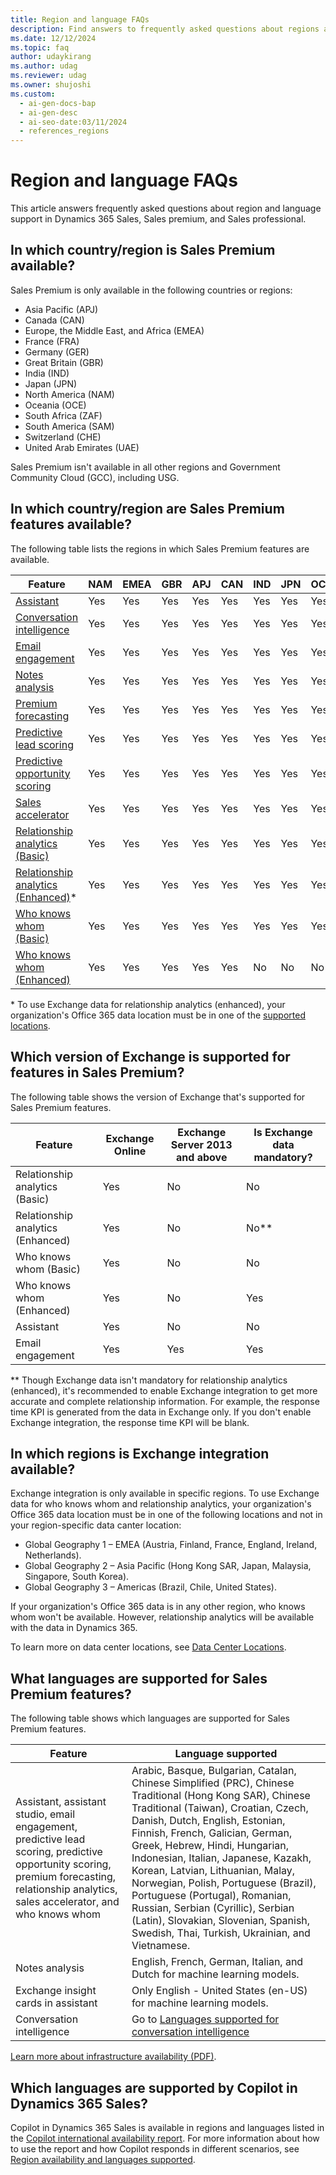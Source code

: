 ```yaml
---
title: Region and language FAQs
description: Find answers to frequently asked questions about regions and languages.
ms.date: 12/12/2024
ms.topic: faq
author: udaykirang
ms.author: udag
ms.reviewer: udag
ms.owner: shujoshi
ms.custom:
  - ai-gen-docs-bap
  - ai-gen-desc
  - ai-seo-date:03/11/2024
  - references_regions
---
```


# Region and language FAQs

This article answers frequently asked questions about region and language support in Dynamics 365 Sales, Sales premium, and Sales professional.

## In which country/region is Sales Premium available?

Sales Premium is only available in the following countries or regions:

- Asia Pacific (APJ)
- Canada (CAN)
- Europe, the Middle East, and Africa (EMEA)
- France (FRA)
- Germany (GER)
- Great Britain (GBR)
- India (IND)
- Japan (JPN)
- North America (NAM)
- Oceania (OCE)
- South Africa (ZAF)
- South America (SAM)
- Switzerland (CHE)
- United Arab Emirates (UAE)

Sales Premium isn't available in all other regions and Government Community Cloud (GCC), including USG.

## In which country/region are Sales Premium features available?

The following table lists the regions in which Sales Premium features are available.

| Feature | NAM | EMEA | GBR | APJ | CAN | IND | JPN | OCE | CHE | FRA | GER | SAM | ZAF | UAE |
|---------|-----|------|-----|-----|-----|-----|-----|-----|-----|-----|-----|-----|-----|-----|
| [Assistant](assistant.md) | Yes | Yes | Yes | Yes | Yes | Yes | Yes | Yes | Yes | Yes | Yes | Yes | Yes | Yes |
| [Conversation intelligence](dynamics365-sales-insights-app.md) | Yes | Yes | Yes | Yes | Yes | Yes | Yes | Yes | Yes | Yes | Yes | Yes | Yes | Yes |
| [Email engagement](email-engagement.md) | Yes | Yes | Yes | Yes | Yes | Yes | Yes | Yes | Yes | Yes | No | Yes | Yes | Yes |
| [Notes analysis](notes-analysis.md) | Yes | Yes | Yes | Yes | Yes | Yes | Yes | Yes | Yes | Yes | Yes | Yes | Yes | Yes |
| [Premium forecasting](configure-premium-forecasting.md) | Yes | Yes | Yes | Yes | Yes | Yes | Yes | Yes | Yes | No | No | Yes | Yes | Yes |
| [Predictive lead scoring](work-predictive-lead-scoring.md) | Yes | Yes | Yes | Yes | Yes | Yes | Yes | Yes | Yes | Yes | Yes | Yes | Yes | Yes |
| [Predictive opportunity scoring](work-predictive-opportunity-scoring.md) | Yes | Yes | Yes | Yes | Yes | Yes | Yes | Yes | Yes | Yes | Yes | Yes | Yes | Yes |
| [Sales accelerator](digital-selling-sales-accelerator.md) | Yes | Yes | Yes | Yes | Yes | Yes | Yes | Yes | Yes | Yes | Yes | Yes | Yes | Yes |
| [Relationship analytics (Basic)](relationship-analytics-overview.md#basic-relationship-insights) | Yes | Yes | Yes | Yes | Yes | Yes | Yes | Yes | Yes | Yes | Yes | Yes | Yes | Yes |
| [Relationship analytics (Enhanced)](relationship-analytics-overview.md#enhanced-relationship-insights)\* | Yes | Yes | Yes | Yes | Yes | Yes | Yes | Yes | Yes | Yes | Yes | Yes | Yes | Yes |
| [Who knows whom (Basic)](who-knows-whom.md#basic-who-knows-whom-information) | Yes | Yes | Yes | Yes | Yes | Yes | Yes | Yes | Yes | Yes | Yes | Yes | Yes | Yes |
| [Who knows whom (Enhanced)](who-knows-whom.md#enhanced-who-knows-whom-information) | Yes | Yes | Yes | Yes | Yes | No | No | No | No | Yes | No | No | No | No |

\* To use Exchange data for relationship analytics (enhanced), your organization's Office 365 data location must be in one of the [supported locations](#in-which-regions-is-exchange-integration-available).

## Which version of Exchange is supported for features in Sales Premium?

The following table shows the version of Exchange that's supported for Sales Premium features.

| Feature | Exchange Online | Exchange Server 2013 and above | Is Exchange data mandatory? |
|---------|-----------------|--------------------------------|-----------------------|
| Relationship analytics (Basic) | Yes | No | No |
| Relationship analytics (Enhanced) | Yes | No | No\*\* |
| Who knows whom (Basic)| Yes | No | No |
| Who knows whom (Enhanced)| Yes | No | Yes |
| Assistant | Yes | No | No |
| Email engagement | Yes | Yes | Yes |

\*\* Though Exchange data isn't mandatory for relationship analytics (enhanced), it's recommended to enable Exchange integration to get more accurate and complete relationship information. For example, the response time KPI is generated from the data in Exchange only. If you don't enable Exchange integration, the response time KPI will be blank.

## In which regions is Exchange integration available?

Exchange integration is only available in specific regions. To use Exchange data for who knows whom and relationship analytics, your organization's Office 365 data location must be in one of the following locations and not in your region-specific data canter location:

- Global Geography 1 – EMEA (Austria, Finland, France, England, Ireland, Netherlands).
- Global Geography 2 – Asia Pacific (Hong Kong SAR, Japan, Malaysia, Singapore, South Korea).
- Global Geography 3 – Americas (Brazil, Chile, United States).

If your organization's Office 365 data is in any other region, who knows whom won't be available. However, relationship analytics will be available with the data in Dynamics 365.

To learn more on data center locations, see [Data Center Locations](/microsoft-365/enterprise/o365-data-locations?view=o365-worldwide#data-center-locations&preserve-view=true).

## What languages are supported for Sales Premium features?

The following table shows which languages are supported for Sales Premium features.

| Feature | Language supported |
|---------|--------------------|
| Assistant, assistant studio, email engagement, predictive lead scoring, predictive opportunity scoring, premium forecasting, relationship analytics, sales accelerator, and who knows whom | Arabic, Basque, Bulgarian, Catalan, Chinese Simplified (PRC), Chinese Traditional (Hong Kong SAR), Chinese Traditional (Taiwan), Croatian, Czech, Danish, Dutch, English, Estonian, Finnish, French, Galician, German, Greek, Hebrew, Hindi, Hungarian, Indonesian, Italian, Japanese, Kazakh, Korean, Latvian, Lithuanian, Malay, Norwegian, Polish, Portuguese (Brazil), Portuguese (Portugal), Romanian, Russian, Serbian (Cyrillic), Serbian (Latin), Slovakian, Slovenian, Spanish, Swedish, Thai, Turkish, Ukrainian, and Vietnamese. |
| Notes analysis | English, French, German, Italian, and Dutch for machine learning models. |
| Exchange insight cards in assistant | Only English - United States (en-US) for machine learning models. |
| Conversation intelligence | Go to [Languages supported for conversation intelligence](language-support-conversation-intelligence.md) |

[Learn more about infrastructure availability (PDF)](https://aka.ms/dynamics_365_international_availability_deck).

## Which languages are supported by Copilot in Dynamics 365 Sales?

Copilot in Dynamics 365 Sales is available in regions and languages listed in the [Copilot international availability report](https://releaseplans.microsoft.com/availability-reports/?report=copilotfeaturereport). For more information about how to use the report and how Copilot responds in different scenarios, see [Region availability and languages supported](copilot-overview.md#region-availability-and-languages-supported).
